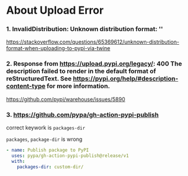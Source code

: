 # About Upload Error

### 1. InvalidDistribution: Unknown distribution format: ''

https://stackoverflow.com/questions/65369612/unknown-distribution-format-when-uploading-to-pypi-via-twine

### 2. Response from https://upload.pypi.org/legacy/: 400 The description failed to render in the default format of reStructuredText. See https://pypi.org/help/#description-content-type for more information.

https://github.com/pypi/warehouse/issues/5890

### 3. https://github.com/pypa/gh-action-pypi-publish

correct keywork is `packages-dir`

`packages`, `package-dir` is wrong

```yaml
- name: Publish package to PyPI
  uses: pypa/gh-action-pypi-publish@release/v1
  with:
    packages-dir: custom-dir/
```
